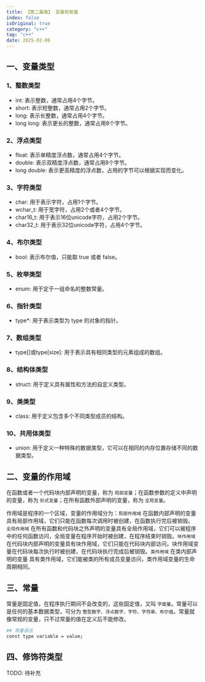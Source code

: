 ```yaml
---
title: 【第二篇章】 变量和常量
index: false
isOriginal: true
category: "c++"
tag: "c++"
date: 2025-02-08
---
```


## 一、变量类型

### 1、整数类型
- int: 表示整数，通常占用4个字节。
- short: 表示短整数，通常占用2个字节。
- long: 表示长整数，通常占用4个字节。
- long long: 表示更长的整数，通常占用8个字节。

### 2、浮点类型
- float: 表示单精度浮点数，通常占用4个字节。
- double: 表示双精度浮点数，通常占用8个字节。
- long double: 表示更高精度的浮点数，占用的字节可以根据实现而变化。

### 3、字符类型
- char: 用于表示字符，占用1个字节。
- wchar_t: 用于宽字符，占用2个或者4个字节。
- char16_t: 用于表示16位unicode字符，占用2个字节。
- char32_t: 用于表示32位unicode字符，占用4个字节。

### 4、布尔类型
- bool: 表示布尔值，只能取 true 或者 false。

### 5、枚举类型
- enum: 用于定于一组命名的整数常量。

### 6、指针类型
- type*: 用于表示类型为 type 的对象的指针。

### 7、数组类型
- type[]或type[size]: 用于表示具有相同类型的元素组成的数组。

### 8、结构体类型
- struct: 用于定义具有属性和方法的自定义类型。

### 9、类类型
- class: 用于定义包含多个不同类型成员的结构。

### 10、共用体类型
- union: 用于定义一种特殊的数据类型，它可以在相同的内存位置存储不同的数据类型。

## 二、变量的作用域

在函数或者一个代码块内部声明的变量，称为 `局部变量`；在函数参数的定义中声明的变量，称为 `形式变量`；在所有函数外部声明的变量，称为 `全局变量`。

作用域是程序的一个区域，变量的作用域分为：`局部作用域` 在函数内部声明的变量具有局部作用域，它们只能在函数每次调用时被创建，在函数执行完后被销毁。
`全局作用域` 在所有函数和代码块之外声明的变量具有全局作用域，它们可以被程序中的任何函数访问，全局变量在程序开始时被创建，在程序结束时销毁。`块作用域`
在代码块内部声明的变量具有块作用域，它们只能在代码块内部访问，块作用域变量在代码块每次执行时被创建，在代码块执行完成后被销毁。`类作用域` 在类内部声明的变量
具有类作用域，它们能被类的所有成员变量访问，类作用域变量的生命周期相同。

## 三、常量
常量是固定值，在程序执行期间不会改变的，这些固定值，又叫 `字面量`。常量可以是任何的基本数据类型，可分为 `整型数字、浮点数字、字符、字符串、布尔值`。常量就像常规的变量，只不过常量的值在定义后不能修改。

```bash
## 常量语法
const type variable = value;
```

## 四、修饰符类型
TODO: 待补充



